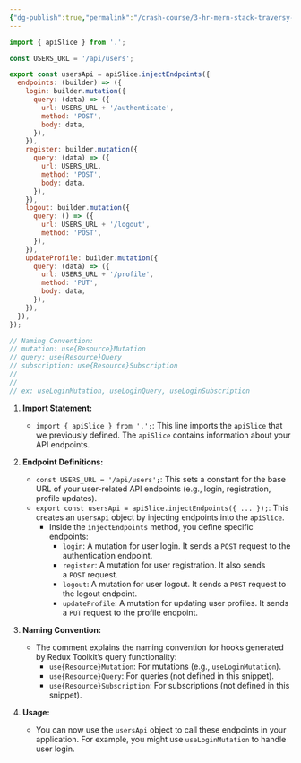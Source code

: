 ```yaml
---
{"dg-publish":true,"permalink":"/crash-course/3-hr-mern-stack-traversy-media/2-8-user-api-slice-and-mutations/","noteIcon":""}
---
```


```js
import { apiSlice } from '.';

const USERS_URL = '/api/users';

export const usersApi = apiSlice.injectEndpoints({
  endpoints: (builder) => ({
    login: builder.mutation({
      query: (data) => ({
        url: USERS_URL + '/authenticate',
        method: 'POST',
        body: data,
      }),
    }),
    register: builder.mutation({
      query: (data) => ({
        url: USERS_URL,
        method: 'POST',
        body: data,
      }),
    }),
    logout: builder.mutation({
      query: () => ({
        url: USERS_URL + '/logout',
        method: 'POST',
      }),
    }),
    updateProfile: builder.mutation({
      query: (data) => ({
        url: USERS_URL + '/profile',
        method: 'PUT',
        body: data,
      }),
    }),
  }),
});

// Naming Convention:
// mutation: use{Resource}Mutation
// query: use{Resource}Query
// subscription: use{Resource}Subscription
//
//
// ex: useLoginMutation, useLoginQuery, useLoginSubscription

```

1. **Import Statement:**
    
    - `import { apiSlice } from '.';`: This line imports the `apiSlice` that we previously defined. The `apiSlice` contains information about your API endpoints.
2. **Endpoint Definitions:**
    
    - `const USERS_URL = '/api/users';`: This sets a constant for the base URL of your user-related API endpoints (e.g., login, registration, profile updates).
    - `export const usersApi = apiSlice.injectEndpoints({ ... });`: This creates an `usersApi` object by injecting endpoints into the `apiSlice`.
        - Inside the `injectEndpoints` method, you define specific endpoints:
            - `login`: A mutation for user login. It sends a `POST` request to the authentication endpoint.
            - `register`: A mutation for user registration. It also sends a `POST` request.
            - `logout`: A mutation for user logout. It sends a `POST` request to the logout endpoint.
            - `updateProfile`: A mutation for updating user profiles. It sends a `PUT` request to the profile endpoint.
3. **Naming Convention:**
    
    - The comment explains the naming convention for hooks generated by Redux Toolkit’s query functionality:
        - `use{Resource}Mutation`: For mutations (e.g., `useLoginMutation`).
        - `use{Resource}Query`: For queries (not defined in this snippet).
        - `use{Resource}Subscription`: For subscriptions (not defined in this snippet).
4. **Usage:**
    
    - You can now use the `usersApi` object to call these endpoints in your application. For example, you might use `useLoginMutation` to handle user login.